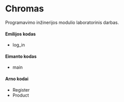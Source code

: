 # Chromas
Programavimo inžinerijos modulio laboratorinis darbas.<br />
#### Emilijos kodas<br />
+ log_in
#### Eimanto kodas<br />
+ main
#### Arno kodai<br />
+ Register
+ Product
